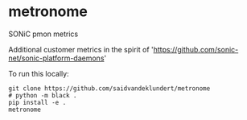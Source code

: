 # metronome
SONiC pmon metrics


Additional customer metrics in the spirit of 'https://github.com/sonic-net/sonic-platform-daemons'


To run this locally:
```
git clone https://github.com/saidvandeklundert/metronome
# python -m black .
pip install -e .
metronome
```





